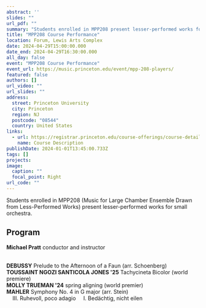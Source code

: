 ```yaml
---
abstract: ''
slides: ""
url_pdf: ""
summary: "Students enrolled in MPP208 present lesser-performed works for small orchestra."
title: "MPP208 Course Performance"
location: Forum, Lewis Arts Complex
date: 2024-04-29T15:00:00.000
date_end: 2024-04-29T16:30:00.000
all_day: false
event: "MPP208 Course Performance"
event_url: https://music.princeton.edu/event/mpp-208-players/
featured: false
authors: []
url_video: ""
url_slides: ""
address:
  street: Princeton University
  city: Princeton
  region: NJ
  postcode: "08544"
  country: United States
links:
  - url: https://registrar.princeton.edu/course-offerings/course-details?term=1244&courseid=014563
    name: Course Description
publishDate: 2024-01-01T13:45:00.733Z
tags: []
projects:
image:
  caption: ""
  focal_point: Right
url_code: ""
---
```

Students enrolled in MPP208 (Music for Large Chamber Ensemble Drawn from Less-Performed Works) present lesser-performed works for small orchestra.

## Program
**Michael Pratt** conductor and instructor<br><br>

**DEBUSSY** Prelude to the Afternoon of a Faun (arr. Schoenberg)<br>
**TOUSSAINT NGOZI SANTICOLA JONES '25** Tachycineta Bicolor (world premiere)<br>
**MOLLY TRUEMAN '24** spring aligning (world premier)<br>
**MAHLER** Symphony No. 4 in G major (arr. Stein)<br>
&nbsp;&nbsp;&nbsp;&nbsp;III. Ruhevoll, poco adagio
&nbsp;&nbsp;&nbsp;&nbsp;I. Bedächtig, nicht eilen

